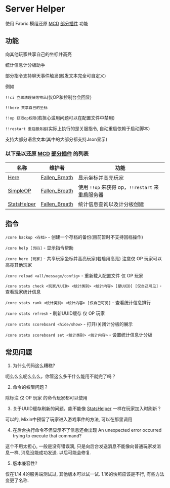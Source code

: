 # Server Helper

使用 Fabric 模组还原 [MCD](https://github.com/Fallen-Breath/MCDReforged) [部分插件](https://github.com/MCDReforged-Plugins/PluginCatalogue) 功能

## 功能

向其他玩家共享自己的坐标并高亮

统计信息计分板助手

部分指令支持聊天事件触发(触发文本完全可自定义)

例如

`!!ci 立即清理掉落物品`(仅OP和控制台会回显)

`!!here 共享自己的坐标`

`!!op 获取op权限`(若担心滥用问题可以在配置文件中禁用)


`!!restart 重启服务器`(实际上执行的是关服指令, 自动重启依赖于启动脚本)

支持大部分语言文本(其中的大部分都支持Json显示)

### 以下是以还原 [MCD](https://github.com/Fallen-Breath/MCDReforged) [部分插件](https://github.com/MCDReforged-Plugins/PluginCatalogue) 的列表
| 名称                                                 | 维护者                                            | 功能                                     |
| ---------------------------------------------------- | ------------------------------------------------- | ---------------------------------------- |
| [Here](https://github.com/TISUnion/Here)             | [Fallen_Breath](https://github.com/Fallen-Breath) | 显示坐标并高亮玩家                       |
| [SimpleOP](https://github.com/MCDReforged-Plugins/SimpleOP) | [Fallen_Breath](https://github.com/Fallen-Breath) | 使用 `!!op` 来获得 op，`!!restart` 来重启服务器 |
| [StatsHelper](https://github.com/TISUnion/StatsHelper)       | [Fallen_Breath](https://github.com/Fallen-Breath) | 统计信息查询以及计分板创建   |

## 指令

`/core backup <存档>` - 创建一个存档的备份(目前暂时不支持回档操作)

`/core help [页码]` - 显示指令帮助

`/core here [玩家]` - 共享玩家坐标并高亮玩家(若启用高亮) 注意仅 OP 玩家可以高亮其他玩家

`/core reload <all/message/config>` - 重新载入配置文件 仅 OP 玩家

`/core stats check <玩家/UUID> <统计类别> <统计内容> [是UUID] [仅自己可见]` - 查看玩家统计信息

`/core stats rank <统计类别> <统计内容> [仅自己可见]` - 查看统计信息排行

`/core stats refresh` - 刷新UUID缓存 仅 OP 玩家

`/core stats scoreboard <hide/show>` - 打开/关闭计分板的展示

`/core stats scoreboard set <统计类别> <统计内容>` - 设置统计信息计分板

## 常见问题

1. 为什么代码这么糟糕?

呃么么么呃么么么，你管这么多干什么能用不就完了吗？

2. 命令的权限问题？

除标注 仅 OP 玩家 的命令玩家都可以使用

3. 关于UUID缓存刷新的问题，能不能像 [StatsHelper](https://github.com/TISUnion/StatsHelper) 一样在玩家加入时刷新？

可以的, Mixin中预留了玩家进入游戏事件的方法, 可以在那里调用

4. 在后台执行命令不但显示不了信息还会出现 An unexpected error occurred trying to execute that command?

这个不用太担心, 一般是没有错误滴, 只是向后台发送消息不能像向普通玩家发消息一样, 消息没能成功发送.
以后可能会修复.

5. 版本兼容性?

仅在1.14.4的服务端测试过, 其他版本可以试一试. 1.16的快照应该是不行, 有些方法变更了名称.
